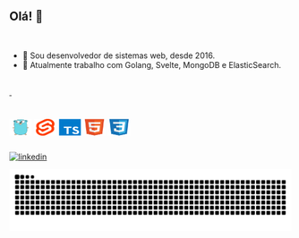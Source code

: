 ## Olá! 👋

<br/>

- 🔭 Sou desenvolvedor de sistemas web, desde 2016.
- 🌱 Atualmente trabalho com Golang, Svelte, MongoDB e ElasticSearch.

<br/>

<div>
  <a href="https://github.com/lucasmahl">
    <img
      height="180em"
      src="https://github-readme-stats.vercel.app/api?username=lucasmahl&show_icons=true&theme=dracula&include_all_commits=true&count_private=true"
      alt=""
    />
    <img height="180em" src="https://github-readme-stats.vercel.app/api/top-langs?username=lucasmahl&layout=compact&langs_count=16&theme=dracula" alt="" />
  </a>
</div>

###

<div style="display: inline_block"><br>
  <img align="center" alt="Lucas-Go" height="30" width="40" src="https://raw.githubusercontent.com/devicons/devicon/master/icons/go/go-original.svg">
  <img align="center" alt="Lucas-Svelte" height="30" width="40" src="https://raw.githubusercontent.com/devicons/devicon/master/icons/svelte/svelte-original.svg">
  <img align="center" alt="Lucas-Ts" height="30" width="40" src="https://raw.githubusercontent.com/devicons/devicon/master/icons/typescript/typescript-plain.svg">
  <img align="center" alt="Lucas-HTML" height="30" width="40" src="https://raw.githubusercontent.com/devicons/devicon/master/icons/html5/html5-original.svg">
  <img align="center" alt="Lucas-CSS" height="30" width="40" src="https://raw.githubusercontent.com/devicons/devicon/master/icons/css3/css3-original.svg">
</div>
  
  ##

<div>
  <a href="https://www.linkedin.com/in/lucas-mahl-975028b9/" target="_blank">
    <img src="https://img.shields.io/badge/-LinkedIn-%230077B5?style=for-the-badge&logo=linkedin&logoColor=white" alt="linkedin">
  </a>
</div>

![Snake animation](https://github.com/lucasmahl/lucasmahl/blob/output/github-contribution-grid-snake.svg)
<!--
**lucasmahl/lucasmahl** is a ✨ _special_ ✨ repository because its `README.md` (this file) appears on your GitHub profile.

Here are some ideas to get you started:

- 🔭 I’m currently working on ...
- 🌱 I’m currently learning ...
- 👯 I’m looking to collaborate on ...
- 🤔 I’m looking for help with ...
- 💬 Ask me about ...
- 📫 How to reach me: ...
- 😄 Pronouns: ...
- ⚡ Fun fact: ...
-->
